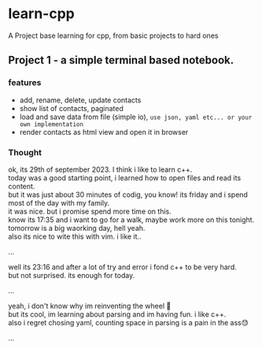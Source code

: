 # learn-cpp
A Project base learning for cpp, from basic projects to hard ones 

## Project 1 - a simple terminal based notebook.
### features
* add, rename, delete, update contacts
* show list of contacts, paginated
* load and save data from file (simple io), ```use json, yaml etc... or your own implementation```
* render contacts as html view and open it in browser

### Thought
ok, its 29th of september 2023. I think i like to learn c++.  
today was a good starting point, i learned how to open files and read its content.  
but it was just about 30 minutes of codig, you know! its friday and i spend most of the day with my family.  
it was nice. but i promise spend more time on this.  
know its 17:35 and i want to go for a walk, maybe work more on this tonight.  
tomorrow is a big waorking day, hell yeah.  
also its nice to wite this with vim. i like it..  

...

well its 23:16 and after a lot of try and error i fond c++ to be very hard.  
but not surprised. its enough for today.

...

yeah, i don't know why im reinventing the wheel 🤔  
but its cool, im learning about parsing and im having fun. i like c++.  
also i regret chosing yaml, counting space in parsing is a pain in the ass😓  

...
